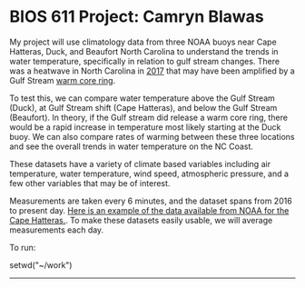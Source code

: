 BIOS 611 Project: Camryn Blawas
=======================
My project will use climatology data from three NOAA buoys near Cape Hatteras, Duck, and Beaufort North Carolina to understand the trends in water temperature, specifically in relation to gulf stream changes. There was a heatwave in North Carolina in [2017](https://www.weather.gov/ilm/2017ClimateSummary) that may have been amplified by a Gulf Stream [warm core ring](http://oceanmotion.org/html/background/rings.htm). 

To test this, we can compare water temperature above the Gulf Stream (Duck), at Gulf Stream shift (Cape Hatteras), and below the Gulf Stream (Beaufort). In theory, if the Gulf stream did release a warm core ring, there would be a rapid increase in temperature most likely starting at the Duck buoy. We can also compare rates of warming between these three locations and see the overall trends in water temperature on the NC Coast.

These datasets have a variety of climate based variables including air temperature, water temperature, wind speed, atmospheric pressure, and a few other variables that may be of interest. 

Measurements are taken every 6 minutes, and the dataset spans from 2016 to present day. [Here is an example of the data available from NOAA for the Cape Hatteras.](https://tidesandcurrents.noaa.gov/stationhome.html?id=8654467). To make these datasets easily usable, we will average measurements each day.

To run: 

setwd("~/work")

----------------------------